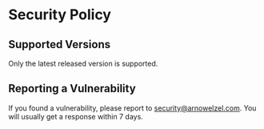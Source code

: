 # Security Policy

## Supported Versions

Only the latest released version is supported.

## Reporting a Vulnerability

If you found a vulnerability, please report to security@arnowelzel.com. You will usually get a response within 7 days.
